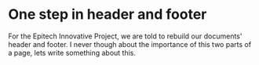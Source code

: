 # One step in header and footer

For the Epitech Innovative Project, we are told to rebuild our documents' header and footer. I never though about the importance of this two parts of a page, lets write something about this.



